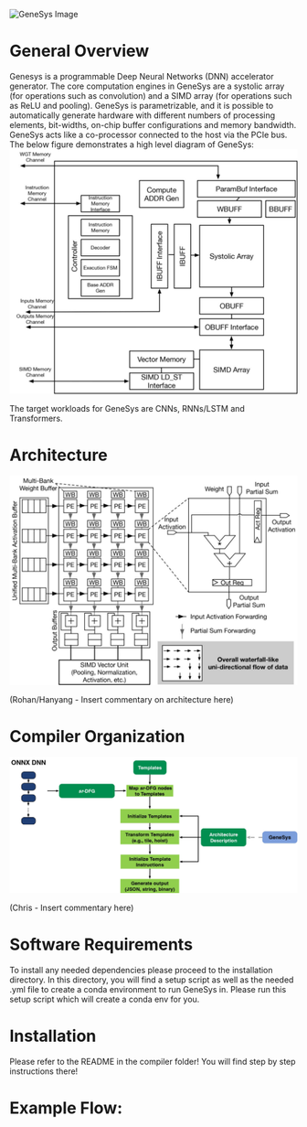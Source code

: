 ![GeneSys Image](https://actlab-genesys.github.io/home/assets/images/genesys-logo.jpg)
# General Overview

Genesys is a programmable Deep Neural Networks (DNN) accelerator generator. The core computation engines in GeneSys
are a systolic array (for operations such as convolution) and a SIMD array (for operations such as ReLU and pooling). 
GeneSys is parametrizable, and it is possible to automatically generate hardware with different numbers of processing 
elements, bit-widths, on-chip buffer configurations and memory bandwidth. GeneSys acts like a co-processor connected
to the host via the PCIe bus. The below figure demonstrates a high level diagram of GeneSys:
![High Level Diagram](https://raw.githubusercontent.com/actlab-genesys/GeneSys/new-organization/overview/framework_diagram/high_level_diagram.jpg?token=GHSAT0AAAAAACJSA5EWXZP7HRIO3VR2ANSOZK7RI5Q)


The target workloads for GeneSys are CNNs, RNNs/LSTM and Transformers.

# Architecture
![Architecture Diagram](https://raw.githubusercontent.com/actlab-genesys/GeneSys/new-organization/overview/architecture/systolic_array_architecture.jpg?token=GHSAT0AAAAAACJSA5EX2MOH5RJEX4CFMTUOZK7RF6Q)

(Rohan/Hanyang - Insert commentary on architecture here)

# Compiler Organization
![Compiler Flow](https://raw.githubusercontent.com/actlab-genesys/GeneSys/new-organization/overview/compiler_organization/compiler_flow.jpg?token=GHSAT0AAAAAACJSA5EXUOOG2BZEZ5GIPQD4ZK7RH5Q)

(Chris - Insert commentary here)

# Software Requirements

To install any needed dependencies please proceed to the installation directory. In this directory, you will find a setup script as well as the needed .yml file to create a conda environment to run GeneSys in. Please run this setup script which will create a conda env for you. 

# Installation
Please refer to the README in the compiler folder! You will find step by step instructions there!


# Example Flow:


